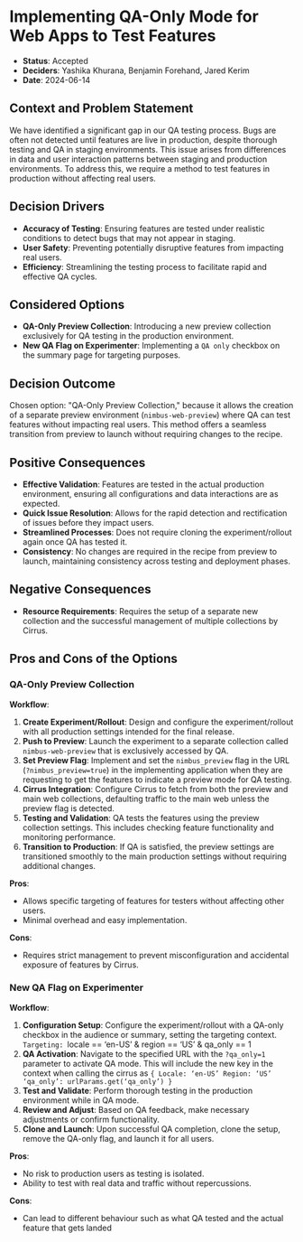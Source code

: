 # Implementing QA-Only Mode for Web Apps to Test Features

* **Status**: Accepted
* **Deciders**: Yashika Khurana, Benjamin Forehand, Jared Kerim
* **Date**: 2024-06-14

## Context and Problem Statement
We have identified a significant gap in our QA testing process. Bugs are often not detected until features are live in production, despite thorough testing and QA in staging environments. This issue arises from differences in data and user interaction patterns between staging and production environments. To address this, we require a method to test features in production without affecting real users.

## Decision Drivers
- **Accuracy of Testing**: Ensuring features are tested under realistic conditions to detect bugs that may not appear in staging.
- **User Safety**: Preventing potentially disruptive features from impacting real users.
- **Efficiency**: Streamlining the testing process to facilitate rapid and effective QA cycles.

## Considered Options
- **QA-Only Preview Collection**: Introducing a new preview collection exclusively for QA testing in the production environment.
- **New QA Flag on Experimenter**: Implementing a `QA only` checkbox on the summary page for targeting purposes.

## Decision Outcome
Chosen option: "QA-Only Preview Collection," because it allows the creation of a separate preview environment (`nimbus-web-preview`) where QA can test features without impacting real users. This method offers a seamless transition from preview to launch without requiring changes to the recipe.

## Positive Consequences
- **Effective Validation**: Features are tested in the actual production environment, ensuring all configurations and data interactions are as expected.
- **Quick Issue Resolution**: Allows for the rapid detection and rectification of issues before they impact users.
- **Streamlined Processes**: Does not require cloning the experiment/rollout again once QA has tested it.
- **Consistency**: No changes are required in the recipe from preview to launch, maintaining consistency across testing and deployment phases.

## Negative Consequences
- **Resource Requirements**: Requires the setup of a separate new collection and the successful management of multiple collections by Cirrus.

## Pros and Cons of the Options

### QA-Only Preview Collection
**Workflow**:
1. **Create Experiment/Rollout**: Design and configure the experiment/rollout with all production settings intended for the final release.
2. **Push to Preview**: Launch the experiment to a separate collection called `nimbus-web-preview` that is exclusively accessed by QA.
3. **Set Preview Flag**: Implement and set the `nimbus_preview` flag in the URL (`?nimbus_preview=true`) in the implementing application when they are requesting to get the features to indicate a preview mode for QA testing.
4. **Cirrus Integration**: Configure Cirrus to fetch from both the preview and main web collections, defaulting traffic to the main web unless the preview flag is detected.
5. **Testing and Validation**: QA tests the features using the preview collection settings. This includes checking feature functionality and monitoring performance.
6. **Transition to Production**: If QA is satisfied, the preview settings are transitioned smoothly to the main production settings without requiring additional changes.

**Pros**:
- Allows specific targeting of features for testers without affecting other users.
- Minimal overhead and easy implementation.

**Cons**:
- Requires strict management to prevent misconfiguration and accidental exposure of features by Cirrus.

### New QA Flag on Experimenter
**Workflow**:
1. **Configuration Setup**: Configure the experiment/rollout with a QA-only checkbox in the audience or summary, setting the targeting context.
`Targeting: `locale == ‘en-US’ & region == ‘US’ & qa_only == 1`
`
2. **QA Activation**: Navigate to the specified URL with the `?qa_only=1` parameter to activate QA mode.
This will include the new key in the context when calling the cirrus as
`{
Locale: ‘en-US’
Region: ‘US’
‘qa_only’: urlParams.get(‘qa_only’)
}
`
3. **Test and Validate**: Perform thorough testing in the production environment while in QA mode.
4. **Review and Adjust**: Based on QA feedback, make necessary adjustments or confirm functionality.
5. **Clone and Launch**: Upon successful QA completion, clone the setup, remove the QA-only flag, and launch it for all users.

**Pros**:
- No risk to production users as testing is isolated.
- Ability to test with real data and traffic without repercussions.

**Cons**:
- Can lead to different behaviour such as what QA tested and the actual feature that gets landed
